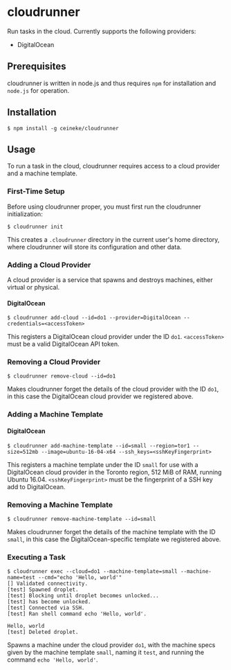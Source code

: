 # cloudrunner
Run tasks in the cloud. Currently supports the following providers:
   * DigitalOcean

## Prerequisites
cloudrunner is written in node.js and thus requires `npm` for installation and `node.js` for operation.

## Installation
```
$ npm install -g ceineke/cloudrunner
```

## Usage
To run a task in the cloud, cloudrunner requires access to a cloud provider and a machine template.

### First-Time Setup
Before using cloudrunner proper, you must first run the cloudrunner initialization:
```
$ cloudrunner init
```
This creates a `.cloudrunner` directory in the current user's home directory, where cloudrunner will store its
configuration and other data.

### Adding a Cloud Provider
A cloud provider is a service that spawns and destroys machines, either virtual or physical.

#### DigitalOcean
```
$ cloudrunner add-cloud --id=do1 --provider=DigitalOcean --credentials=<accessToken>
```
This registers a DigitalOcean cloud provider under the ID `do1`. `<accessToken>` must be a valid DigitalOcean API token.

### Removing a Cloud Provider
```
$ cloudrunner remove-cloud --id=do1
```
Makes cloudrunner forget the details of the cloud provider with the ID `do1`, in this case the DigitalOcean cloud
provider we registered above.

### Adding a Machine Template

#### DigitalOcean
```
$ cloudrunner add-machine-template --id=small --region=tor1 --size=512mb --image=ubuntu-16-04-x64 --ssh_keys=<sshKeyFingerprint>
```
This registers a machine template under the ID `small` for use with a DigitalOcean cloud provider in the Toronto region,
512 MiB of RAM, running Ubuntu 16.04. `<sshKeyFingerprint>` must be the fingerprint of a SSH key add to DigitalOcean.

### Removing a Machine Template
```
$ cloudrunner remove-machine-template --id=small
```
Makes cloudrunner forget the details of the machine template with the ID `small`, in this case the DigitalOcean-specific
template we registered above.

### Executing a Task
```
$ cloudrunner exec --cloud=do1 --machine-template=small --machine-name=test --cmd="echo 'Hello, world'"
[] Validated connectivity.
[test] Spawned droplet.
[test] Blocking until droplet becomes unlocked...
[test] has become unlocked.
[test] Connected via SSH.
[test] Ran shell command echo 'Hello, world'.

Hello, world
[test] Deleted droplet.
```
Spawns a machine under the cloud provider `do1`, with the machine specs given by the machine template `small`, naming it
`test`, and running the command `echo 'Hello, world'`.

